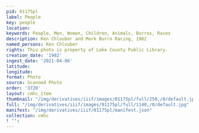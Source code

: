 ```yaml
---
pid: 01175pl
label: People
key: people
location: 
keywords: People, Men, Women, Children, Animals, Burros, Races
description: Ken Chlouber and Mork Burro Racing, 1982
named_persons: Ken Chlouber
rights: This photo is property of Lake County Public Library.
creation_date: '1982'
ingest_date: '2021-04-06'
latitude: 
longitude: 
format: Photo
source: Scanned Photo
order: '3720'
layout: cmhc_item
thumbnail: "/img/derivatives/iiif/images/01175pl/full/250,/0/default.jpg"
full: "/img/derivatives/iiif/images/01175pl/full/1140,/0/default.jpg"
manifest: "/img/derivatives/iiif/01175pl/manifest.json"
collection: cmhc
! '': 
---
```


